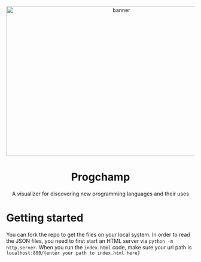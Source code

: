 <div align = center>

<img src="https://raw.githubusercontent.com/pyukey/Progchamp/main/gfx/pogchamp-twitch-own3d.png" width="600" height="400" alt="banner">

# Progchamp
A visualizer for discovering new programming languages and their uses
</div>

# Getting started
You can fork the repo to get the files on your local system. In order to read the JSON files, you need to first start an HTML server via `python -m http.server`. When you run the `index.html` code, make sure your url path is `localhost:800/{enter your path to index.html here}`
